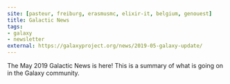 ```yaml
---
site: [pasteur, freiburg, erasmusmc, elixir-it, belgium, genouest]
title: Galactic News
tags: 
- galaxy
- newsletter
external: https://galaxyproject.org/news/2019-05-galaxy-update/
---
```


The May 2019 Galactic News is here! This is a summary of what is going on in the Galaxy community.